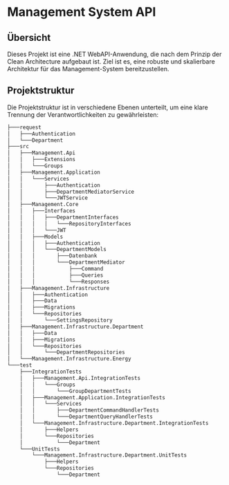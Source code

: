 # Management System API

## Übersicht
Dieses Projekt ist eine .NET WebAPI-Anwendung, die nach dem Prinzip der Clean Architecture aufgebaut ist. Ziel ist es, eine robuste und skalierbare Architektur für das Management-System bereitzustellen.

## Projektstruktur
Die Projektstruktur ist in verschiedene Ebenen unterteilt, um eine klare Trennung der Verantwortlichkeiten zu gewährleisten:
```bash
├───request
│   ├───Authentication
│   └───Department
├───src
│   ├───Management.Api
│   │   ├───Extensions
│   │   └───Groups
│   ├───Management.Application
│   │   └───Services
│   │       ├───Authentication
│   │       ├───DepartmentMediatorService
│   │       └───JWTService
│   ├───Management.Core
│   │   ├───Interfaces
│   │   │   ├───DepartmentInterfaces
│   │   │   │   └───RepositoryInterfaces
│   │   │   └───JWT
│   │   ├───Models
│   │   │   ├───Authentication
│   │   │   └───DepartmentModels
│   │   │       ├───Datenbank
│   │   │       └───DepartmentMediator
│   │   │           ├───Command
│   │   │           ├───Queries
│   │   │           └───Responses
│   ├───Management.Infrastructure
│   │   ├───Authentication
│   │   ├───Data
│   │   ├───Migrations
│   │   └───Repositories
│   │       └───SettingsRepository
│   ├───Management.Infrastructure.Department
│   │   ├───Data
│   │   ├───Migrations
│   │   └───Repositories
│   │       └───DepartmentRepositories
│   └───Management.Infrastructure.Energy
└───test
    ├───IntegrationTests
    │   ├───Management.Api.IntegrationTests
    │   │   └───Groups
    │   │       └───GroupDepartmentTests
    │   ├───Management.Application.IntegrationTests
    │   │   └───Services
    │   │       ├───DepartmentCommandHandlerTests
    │   │       └───DepartmentQueryHandlerTests
    │   └───Management.Infrastructure.Department.IntegrationTests
    │       ├───Helpers
    │       └───Repositories
    │           └───Department
    └───UnitTests
        └───Management.Infrastructure.Department.UnitTests
            ├───Helpers
            └───Repositories
                └───Department
